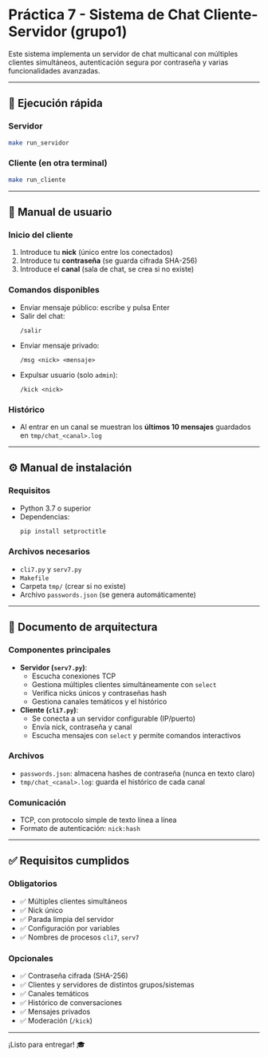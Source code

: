 # Práctica 7 - Sistema de Chat Cliente-Servidor (grupo1)

Este sistema implementa un servidor de chat multicanal con múltiples clientes simultáneos, autenticación segura por contraseña y varias funcionalidades avanzadas.

---

## 🚀 Ejecución rápida

### Servidor
```bash
make run_servidor
```

### Cliente (en otra terminal)
```bash
make run_cliente
```

---

## 👤 Manual de usuario

### Inicio del cliente
1. Introduce tu **nick** (único entre los conectados)
2. Introduce tu **contraseña** (se guarda cifrada SHA-256)
3. Introduce el **canal** (sala de chat, se crea si no existe)

### Comandos disponibles
- Enviar mensaje público: escribe y pulsa Enter
- Salir del chat:
  ```
  /salir
  ```
- Enviar mensaje privado:
  ```
  /msg <nick> <mensaje>
  ```
- Expulsar usuario (solo `admin`):
  ```
  /kick <nick>
  ```

### Histórico
- Al entrar en un canal se muestran los **últimos 10 mensajes** guardados en `tmp/chat_<canal>.log`

---

## ⚙️ Manual de instalación

### Requisitos
- Python 3.7 o superior
- Dependencias:
  ```bash
  pip install setproctitle
  ```

### Archivos necesarios
- `cli7.py` y `serv7.py`
- `Makefile`
- Carpeta `tmp/` (crear si no existe)
- Archivo `passwords.json` (se genera automáticamente)

---

## 🧱 Documento de arquitectura

### Componentes principales
- **Servidor (`serv7.py`)**:
  - Escucha conexiones TCP
  - Gestiona múltiples clientes simultáneamente con `select`
  - Verifica nicks únicos y contraseñas hash
  - Gestiona canales temáticos y el histórico
- **Cliente (`cli7.py`)**:
  - Se conecta a un servidor configurable (IP/puerto)
  - Envía nick, contraseña y canal
  - Escucha mensajes con `select` y permite comandos interactivos

### Archivos
- `passwords.json`: almacena hashes de contraseña (nunca en texto claro)
- `tmp/chat_<canal>.log`: guarda el histórico de cada canal

### Comunicación
- TCP, con protocolo simple de texto línea a línea
- Formato de autenticación: `nick:hash`

---

## ✅ Requisitos cumplidos

### Obligatorios
- ✅ Múltiples clientes simultáneos
- ✅ Nick único
- ✅ Parada limpia del servidor
- ✅ Configuración por variables
- ✅ Nombres de procesos `cli7`, `serv7`

### Opcionales
- ✅ Contraseña cifrada (SHA-256)
- ✅ Clientes y servidores de distintos grupos/sistemas
- ✅ Canales temáticos
- ✅ Histórico de conversaciones
- ✅ Mensajes privados
- ✅ Moderación (`/kick`)

---

¡Listo para entregar! 🎓
